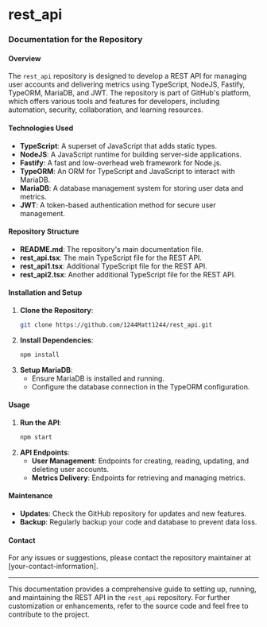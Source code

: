 # rest_api

### Documentation for the Repository

#### Overview
The `rest_api` repository is designed to develop a REST API for managing user accounts and delivering metrics using TypeScript, NodeJS, Fastify, TypeORM, MariaDB, and JWT. The repository is part of GitHub's platform, which offers various tools and features for developers, including automation, security, collaboration, and learning resources.

#### Technologies Used
- **TypeScript**: A superset of JavaScript that adds static types.
- **NodeJS**: A JavaScript runtime for building server-side applications.
- **Fastify**: A fast and low-overhead web framework for Node.js.
- **TypeORM**: An ORM for TypeScript and JavaScript to interact with MariaDB.
- **MariaDB**: A database management system for storing user data and metrics.
- **JWT**: A token-based authentication method for secure user management.

#### Repository Structure
- **README.md**: The repository's main documentation file.
- **rest_api.tsx**: The main TypeScript file for the REST API.
- **rest_api1.tsx**: Additional TypeScript file for the REST API.
- **rest_api2.tsx**: Another additional TypeScript file for the REST API.

#### Installation and Setup
1. **Clone the Repository**:
   ```sh
   git clone https://github.com/1244Matt1244/rest_api.git
   ```
2. **Install Dependencies**:
   ```sh
   npm install
   ```
3. **Setup MariaDB**:
   - Ensure MariaDB is installed and running.
   - Configure the database connection in the TypeORM configuration.

#### Usage
1. **Run the API**:
   ```sh
   npm start
   ```
2. **API Endpoints**:
   - **User Management**: Endpoints for creating, reading, updating, and deleting user accounts.
   - **Metrics Delivery**: Endpoints for retrieving and managing metrics.

#### Maintenance
- **Updates**: Check the GitHub repository for updates and new features.
- **Backup**: Regularly backup your code and database to prevent data loss.

#### Contact
For any issues or suggestions, please contact the repository maintainer at [your-contact-information].

---

This documentation provides a comprehensive guide to setting up, running, and maintaining the REST API in the `rest_api` repository. For further customization or enhancements, refer to the source code and feel free to contribute to the project.

